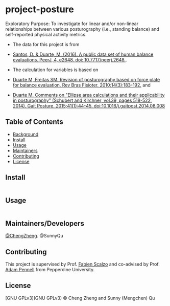 # project-posture

Exploratory Purpose: To investigate for linear and/or non-linear relationships between various posturography (i.e., standing balance) and self-reported physical activity metrics. 

* The data for this project is from 
* [Santos, D. & Duarte, M. (2016). A public data set of human balance evaluations. PeerJ, 4, e2648. doi: 10.7717/peerj.2648.](https://peerj.com/articles/2648/).

* The calculation for variables is based on 
* [Duarte M, Freitas SM. Revision of posturography based on force plate for balance evaluation. Rev Bras Fisioter. 2010;14(3):183-192.](http://www.scielo.br/pdf/rbfis/v14n3/en_03.pdf) and 
* [Duarte M. Comments on "Ellipse area calculations and their applicability in posturography" (Schubert and Kirchner, vol.39, pages 518-522, 2014). Gait Posture. 2015;41(1):44-45. doi:10.1016/j.gaitpost.2014.08.008](http://citeseerx.ist.psu.edu/viewdoc/download?doi=10.1.1.659.1973&rep=rep1&type=pdf)

## Table of Contents

- [Background](#background)
- [Install](#install)
- [Usage](#usage)
- [Maintainers](#maintainers)
- [Contributing](#contributing)
- [License](#license)

## Install

```
```

## Usage

```
```

## Maintainers/Developers

[@ChengZheng](https://github.com/chengmeowz).
@SunnyQu

## Contributing

This project is supervised by Prof. [Fabien Scalzo](https://seaver.pepperdine.edu/academics/faculty/fabien-scalzo/) and co-advised by Prof. [Adam Pennell](https://seaver.pepperdine.edu/academics/faculty/adam-pennell/) from Pepperdine University.

## License

[GNU GPLv3](GNU GPLv3) © Cheng Zheng and Sunny (Mengchen) Qu

